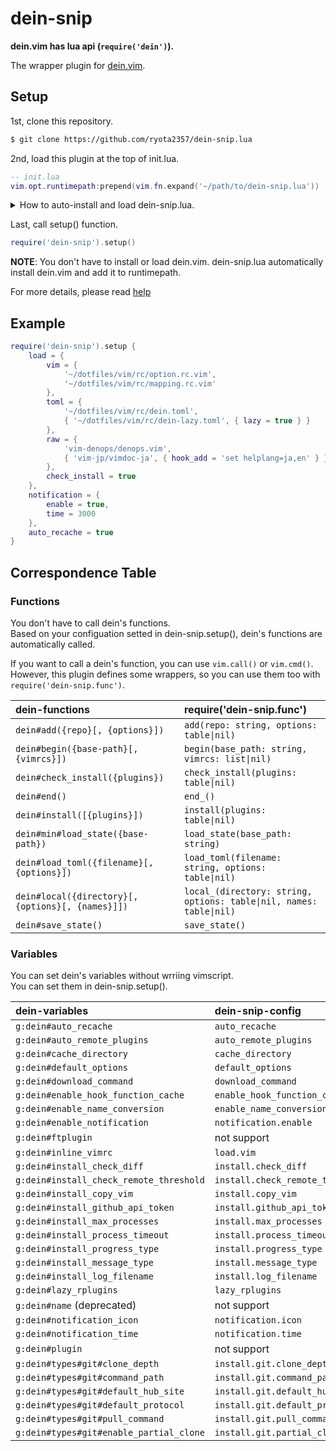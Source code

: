 # dein-snip

**dein.vim has lua api (`require('dein')`).**

The wrapper plugin for [dein.vim](https://github.com/Shougo/dein.vim).

## Setup

1st, clone this repository.

```sh
$ git clone https://github.com/ryota2357/dein-snip.lua
```

2nd, load this plugin at the top of init.lua.

```lua
-- init.lua
vim.opt.runtimepath:prepend(vim.fn.expand('~/path/to/dein-snip.lua'))
```

<details>
<summary>How to auto-install and load dein-snip.lua. </summary>

If you have not set `path` in `setup()` or are using the default settings, the following script is good for you.

For `path`, please read `:help dein-snip-config-path`.

```lua
local dein_snip = vim.fn.fnamemodify('~/.cache/dein/repos/github.com/ryota2357/dein-snip.lua', ':p')
if not string.match(vim.o.runtimepath, '/dein-snip.lua') then
    if vim.fn.isdirectory(dein_snip) == 0 then
        os.execute('git clone https://github.com/ryota2357/dein-snip.lua.git ' .. dein_snip)
    end
    vim.opt.runtimepath:prepend(dein_snip)
end
```

</details>

Last, call setup() function.

```lua
require('dein-snip').setup()
```

**NOTE**: You don't have to install or load dein.vim. dein-snip.lua automatically install dein.vim and add it to runtimepath.

For more details, please read [help](doc/dein-snip.txt)

## Example

```lua
require('dein-snip').setup {
    load = {
        vim = {
            '~/dotfiles/vim/rc/option.rc.vim',
            '~/dotfiles/vim/rc/mapping.rc.vim'
        },
        toml = {
            '~/dotfiles/vim/rc/dein.toml',
            { '~/dotfiles/vim/rc/dein-lazy.toml', { lazy = true } }
        },
        raw = {
            'vim-denops/denops.vim',
            { 'vim-jp/vimdoc-ja', { hook_add = 'set helplang=ja,en' } }
        },
        check_install = true
    },
    notification = {
        enable = true,
        time = 3000
    },
    auto_recache = true
}
```

## Correspondence Table

### Functions

You don't have to call dein's functions.  
Based on your configuation setted in dein-snip.setup(), dein's functions are automatically called.

If you want to call a dein's function, you can use `vim.call()` or `vim.cmd()`.  
However, this plugin defines some wrappers, so you can use them too with `require('dein-snip.func')`.

| dein-functions                                    | require('dein-snip.func')                                           |
| :------------------------------------------------ | :------------------------------------------------------------------ |
| `dein#add({repo}[, {options}])`                   | `add(repo: string, options: table\|nil)`                            |
| `dein#begin({base-path}[, {vimrcs}])`             | `begin(base_path: string, vimrcs: list\|nil)`                       |
| `dein#check_install({plugins})`                   | `check_install(plugins: table\|nil)`                                |
| `dein#end()`                                      | `end_()`                                                            |
| `dein#install([{plugins}])`                       | `install(plugins: table\|nil)`                                      |
| `dein#min#load_state({base-path})`                | `load_state(base_path: string)`                                     |
| `dein#load_toml({filename}[, {options}])`         | `load_toml(filename: string, options: table\|nil)`                  |
| `dein#local({directory}[, {options}[, {names}]])` | `local_(directory: string, options: table\|nil, names: table\|nil)` |
| `dein#save_state()`                               | `save_state()`                                                      |

### Variables

You can set dein's variables without wrriing vimscript.  
You can set them in dein-snip.setup().

| dein-variables                          | dein-snip-config                 |
| :-------------------------------------- | :------------------------------- |
| `g:dein#auto_recache`                   | `auto_recache`                   |
| `g:dein#auto_remote_plugins`            | `auto_remote_plugins`            |
| `g:dein#cache_directory`                | `cache_directory`                |
| `g:dein#default_options`                | `default_options`                |
| `g:dein#download_command`               | `download_command`               |
| `g:dein#enable_hook_function_cache`     | `enable_hook_function_cache`     |
| `g:dein#enable_name_conversion`         | `enable_name_conversion`         |
| `g:dein#enable_notification`            | `notification.enable`            |
| `g:dein#ftplugin`                       | not support                      |
| `g:dein#inline_vimrc`                   | `load.vim`                       |
| `g:dein#install_check_diff`             | `install.check_diff`             |
| `g:dein#install_check_remote_threshold` | `install.check_remote_threshold` |
| `g:dein#install_copy_vim`               | `install.copy_vim`               |
| `g:dein#install_github_api_token`       | `install.github_api_token`       |
| `g:dein#install_max_processes`          | `install.max_processes`          |
| `g:dein#install_process_timeout`        | `install.process_timeout`        |
| `g:dein#install_progress_type`          | `install.progress_type`          |
| `g:dein#install_message_type`           | `install.message_type`           |
| `g:dein#install_log_filename`           | `install.log_filename`           |
| `g:dein#lazy_rplugins`                  | `lazy_rplugins`                  |
| `g:dein#name` (deprecated)              | not support                      |
| `g:dein#notification_icon`              | `notification.icon`              |
| `g:dein#notification_time`              | `notification.time`              |
| `g:dein#plugin`                         | not support                      |
| `g:dein#types#git#clone_depth`          | `install.git.clone_depth`        |
| `g:dein#types#git#command_path`         | `install.git.command_path`       |
| `g:dein#types#git#default_hub_site`     | `install.git.default_hub_site`   |
| `g:dein#types#git#default_protocol`     | `install.git.default_protocol`   |
| `g:dein#types#git#pull_command`         | `install.git.pull_command`       |
| `g:dein#types#git#enable_partial_clone` | `install.git.partial_clone`      |
